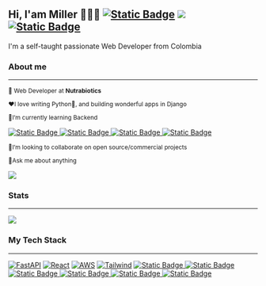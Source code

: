 
## Hi, I'am Miller 👨🏻‍💻  [![Static Badge](https://img.shields.io/badge/curriculum-green?style=plastic&label=CV&labelColor=black)](https://drive.google.com/file/d/17CgnjhPkkMWwD1OO2UJG8GOQwLJWz5dU/view) [![](https://img.shields.io/badge/linkedin-0a66c2?style=plastic&label=CV&labelColor=black)](https://www.linkedin.com/in/miller-systemsengineer/) [![Static Badge](https://img.shields.io/badge/portfolio-orange?style=plastic&label=CV&labelColor=black)](https://millertsu1.github.io/millertsu1_portfolio.github.io/)


<p style="font-size:14px"> I'm a self-taught passionate Web Developer from Colombia</p> 

### <p>About me</p>
<hr>
<p style="font-size:12px">💼 Web Developer at <strong> Nutrabiotics</strong> </p>
<p style="font-size:12px"> ❤️I love writing Python🐍, and building wonderful apps in Django</p>

<p style="font-size:12px">🌱I’m currently learning Backend

  [![Static Badge](https://img.shields.io/badge/MERN-MongoDB-gray?style=flat-square&logo=mongodb&logoColor=%2347A248&label=NoSQL&color=%2347A248&link=https%3A%2F%2Fwww.mongodb.com%2F)
](https://www.mongodb.com/) [![Static Badge](https://img.shields.io/badge/SQL-PostgreSQL-gray?style=flat-square&logo=postgresql&logoColor=%234169E1&label=SQL&color=%234169E1&link=https%3A%2F%2Fwww.postgresql.org%2F)
](https://www.postgresql.org/) [![Static Badge](https://img.shields.io/badge/GraphQL-GraphQL-gray?style=flat-square&logo=graphql&logoColor=%23E10098&label=GraphQL&color=%23E10098&link=https%3A%2F%2Fgraphql.org%2F)
](https://graphql.org/)[![Static Badge](https://img.shields.io/badge/Framework-NestJS-gray?style=flat-square&logo=nestjs&logoColor=%23E0234E&label=Node%20framework&color=%23E0234E&link=https%3A%2F%2Fnestjs.com%2F)
](https://nestjs.com/)
<p style="font-size:12px">👯I’m looking to collaborate on open source/commercial projects</p>
<p style="font-size:12px">💬Ask me about anything</p>

[![](https://img.shields.io/badge/linkedin-0a66c2?style=plastic&label=CV&labelColor=black)](https://www.linkedin.com/in/miller-systemsengineer/)


### Stats
<hr>

 <a href="https://github.com/millertsu1/github-readme-stats"><img align="center" src="https://github-readme-stats.vercel.app/api/top-langs/?username=millertsu1&layout=compact&theme=buefy&hide_border=true" /></a>

### My Tech Stack
<hr>

 [![FastAPI](https://img.shields.io/badge/Python%20framework-Django-green?style=flat-square&logo=python&logoColor=white)](https://fastapi.tiangolo.com/)
[![React](https://img.shields.io/badge/JavaScript%20framework-React-61dbfb?style=flat-square&logo=javascript&logoColor=white)](https://vuejs.org/)
[![AWS](https://img.shields.io/badge/Cloud-AWS-FF9900?style=flat-square&logo=amazon-aws&logoColor=white)](https://github.com/br3ndonland/awsdev)
[![Tailwind](https://img.shields.io/badge/Framework-Tailwind-gray?style=flat-square&logo=tailwindcss&logoColor=%2306B6D4&label=CSS%20Framework&color=%2338BDF8&link=https%3A%2F%2Ftailwindcss.com%2F)](https://tailwindcss.com/)
[![Static Badge](https://img.shields.io/badge/MERN-MongoDB-gray?style=flat-square&logo=mongodb&logoColor=%2347A248&label=NoSQL&color=%2347A248&link=https%3A%2F%2Fwww.mongodb.com%2F)
](https://www.mongodb.com/)
[![Static Badge](https://img.shields.io/badge/SQL-PostgreSQL-gray?style=flat-square&logo=postgresql&logoColor=%234169E1&label=SQL&color=%234169E1&link=https%3A%2F%2Fwww.postgresql.org%2F)
](https://www.postgresql.org/)
[![Static Badge](https://img.shields.io/badge/GraphQL-GraphQL-gray?style=flat-square&logo=graphql&logoColor=%23E10098&label=GraphQL&color=%23E10098&link=https%3A%2F%2Fgraphql.org%2F)
](https://graphql.org/)
[![Static Badge](https://img.shields.io/badge/Framework-NextJS-gray?style=flat-square&logo=nextdotjs&logoColor=%23000000&label=React%20framework&color=%23000000&link=https%3A%2F%2Fnextjs.org%2F)
](https://nextjs.org/)
[![Static Badge](https://img.shields.io/badge/Framework-NestJS-gray?style=flat-square&logo=nestjs&logoColor=%23E0234E&label=Node%20framework&color=%23E0234E&link=https%3A%2F%2Fnestjs.com%2F)
](https://nestjs.com/) [![Static Badge](https://img.shields.io/badge/Express-black?style=flat-square&logo=express&logoColor=white&labelColor=black&color=black)](https://expressjs.com/)

